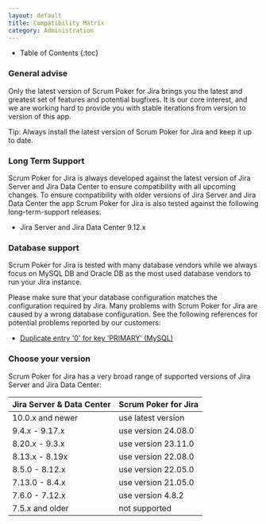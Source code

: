 ```yaml
---
layout: default
title: Compatibility Matrix
category: Administration
---
```


* Table of Contents
{:toc}

### General advise

Only the latest version of Scrum Poker for Jira brings you the latest and greatest set of features and potential bugfixes.
It is our core interest, and we are working hard to provide you with stable iterations from version to version of this app.

Tip: Always install the latest version of Scrum Poker for Jira and keep it up to date.

### Long Term Support

Scrum Poker for Jira is always developed against the latest version of Jira Server and Jira Data Center to ensure compatibility with all upcoming changes.
To ensure compatibility with older versions of Jira Server and Jira Data Center the app Scrum Poker for Jira is also tested against the following long-term-support releases:

* Jira Server and Jira Data Center 9.12.x

### Database support

Scrum Poker for Jira is tested with many database vendors while we always focus on MySQL DB and Oracle DB as the most used database vendors to run your Jira instance.

Please make sure that your database configuration matches the configuration required by Jira.
Many problems with Scrum Poker for Jira are caused by a wrong database configuration.
See the following references for potential problems reported by our customers:

* [Duplicate entry '0' for key 'PRIMARY' (MySQL)](https://confluence.atlassian.com/jirakb/duplicate-entry-errors-in-logs-after-upgrading-jira-server-with-mysql-database-646251198.html)

### Choose your version

Scrum Poker for Jira has a very broad range of supported versions of Jira Server and Jira Data Center:

| Jira Server & Data Center | Scrum Poker for Jira |
|---------------------------|----------------------|
| 10.0.x and newer          | use latest version   |
| 9.4.x - 9.17.x            | use version 24.08.0  |
| 8.20.x - 9.3.x            | use version 23.11.0  |
| 8.13.x - 8.19x            | use version 22.08.0  |
| 8.5.0 - 8.12.x            | use version 22.05.0  |
| 7.13.0 - 8.4.x            | use version 21.05.0  |
| 7.6.0 - 7.12.x            | use version 4.8.2    |
| 7.5.x and older           | not supported        |

